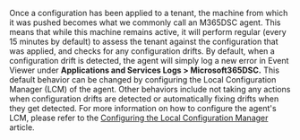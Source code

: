 Once a configuration has been applied to a tenant, the machine from which it was pushed becomes what we commonly call an M365DSC agent. This means that while this machine remains active, it will perform regular (every 15 minutes by default) to assess the tenant against the configuration that was applied, and checks for any configuration drifts. By default, when a configuration drift is detected, the agent will simply log a new error in Event Viewer under **Applications and Services Logs > Microsoft365DSC.** This default behavior can be changed by configuring the Local Configuration Manager (LCM) of the agent. Other behaviors include not taking any actions when configuration drifts are detected or automatically fixing drifts when they get detected. For more information on how to configure the agent's LCM, please refer to the [Configuring the Local Configuration Manager](https://docs.microsoft.com/en-us/powershell/scripting/dsc/managing-nodes/metaConfig?view=powershell-7) article.
